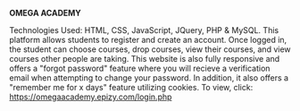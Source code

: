 **OMEGA ACADEMY**

Technologies Used: HTML, CSS, JavaScript, JQuery, PHP & MySQL. This platform allows students to register and create an account. Once logged in, the student can choose courses, drop courses, view their courses, and view courses other people are taking. This website is also fully responsive and offers a "forgot password" feature where you will recieve a verification email when attempting to change your password. In addition, it also offers a "remember me for x days" feature utilizing cookies.
To view, click: https://omegaacademy.epizy.com/login.php
